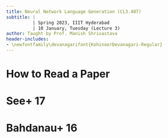 ```yaml
---
title: Neural Network Language Generation (CL3.407)
subtitle: |
          | Spring 2023, IIIT Hyderabad
          | 10 January, Tuesday (Lecture 3)
author: Taught by Prof. Manish Shrivastava
header-includes:
- \newfontfamily\devanagarifont{KohinoorDevanagari-Regular}
---
```


# How to Read a Paper

# See+ 17

# Bahdanau+ 16